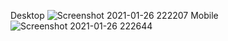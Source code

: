 Desktop
![Screenshot 2021-01-26 222207](https://user-images.githubusercontent.com/59271775/105860889-0e9c9300-6029-11eb-8197-0f4ff40d2a0d.png)
Mobile
![Screenshot 2021-01-26 222644](https://user-images.githubusercontent.com/59271775/105862062-58d24400-602a-11eb-93be-67f3a4adf718.png)

